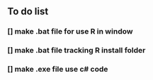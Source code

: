 ## To do list


### [] make .bat file for use R in window

### [] make .bat file tracking R install folder

### [] make .exe file use c# code

